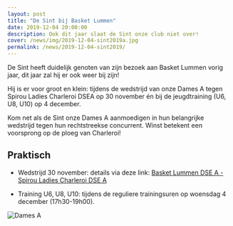 ```yaml
---
layout: post
title: "De Sint bij Basket Lummen"
date: 2019-12-04 20:00:00
description: Ook dit jaar slaat de Sint onze club niet over! 
cover: /news/img/2019-12-04-sint2019a.jpg
permalink: /news/2019-12-04-sint2019/
---
```


De Sint heeft duidelijk genoten van zijn bezoek aan Basket Lummen vorig jaar, dit jaar zal hij er ook weer bij zijn! 

Hij is er voor groot en klein: tijdens de wedstrijd van onze Dames A tegen Spirou Ladies Charleroi DSEA op 30 november én bij de jeugdtraining (U6, U8, U10) op 4 december.  

Kom net als de Sint onze Dames A aanmoedigen in hun belangrijke wedstrijd tegen hun rechtstreekse concurrent. Winst betekent een voorsprong op de ploeg van Charleroi!

## Praktisch

- Wedstrijd 30 november: details via deze link: [Basket Lummen DSE A - Spirou Ladies Charleroi DSE A](http://www.basketlummen.be/match/?matchid=BVBL19209180NADSE11AKH) 

- Training U6, U8, U10: tijdens de reguliere trainingsuren op woensdag 4 december (17h30-19h00).

![Dames A](/news/img/2019-12-04-sint2019b.jpg)
